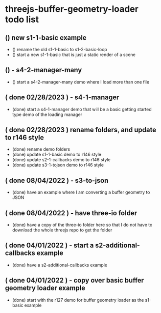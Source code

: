 # threejs-buffer-geometry-loader todo list

## () new s1-1-basic example
* () rename the old s1-1-basic to s1-2-basic-loop
* () start a new s1-1-basic that is just a static render of a scene


## () - s4-2-manager-many
* () start a s4-2-manager-many demo where I load more than one file

## ( done 02/28/2023 ) - s4-1-manager
* (done) start a s4-1-manager demo that will be a basic getting started type demo of the loading manager

## ( done 02/28/2023 ) rename folders, and update to r146 style
* (done) rename demo folders
* (done) update s1-1-basic demo to r146 style
* (done) update s2-1-callbacks demo to r146 style
* (done) update s3-1-tojson demo to r146 style

## ( done 08/04/2022 ) - s3-to-json
* (done) have an example where I am converting a buffer geometry to JSON

## ( done 08/04/2022 ) - have three-io folder
* (done) have a copy of the three-io folder here so that I do not have to download the whole threejs repo to get the folder

## ( done 04/01/2022 ) - start a s2-additional-callbacks example
* (done) have a s2-additional-callbacks example

## ( done 04/01/2022 ) - copy over basic buffer geometry loader example
* (done) start with the r127 demo for buffer geometry loader as the s1-basic example
